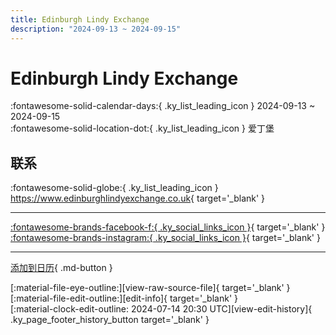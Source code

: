 ```yaml
---
title: Edinburgh Lindy Exchange
description: "2024-09-13 ~ 2024-09-15"
---
```


# Edinburgh Lindy Exchange 

:fontawesome-solid-calendar-days:{ .ky_list_leading_icon } 2024-09-13 ~ 2024-09-15  
:fontawesome-solid-location-dot:{ .ky_list_leading_icon } 爱丁堡  

## 联系

:fontawesome-solid-globe:{ .ky_list_leading_icon } <https://www.edinburghlindyexchange.co.uk>{ target='_blank' }  

---

 [:fontawesome-brands-facebook-f:{ .ky_social_links_icon }](https://www.facebook.com/EdinburghLindyExchange){ target='_blank' } [:fontawesome-brands-instagram:{ .ky_social_links_icon }](https://instagram.com/edinburghlindyexchange){ target='_blank' }

---

[添加到日历](https://swing.news/ics/zh-Hans/2024/uk/edinburgh-lindy-exchange-2024.ics){ .md-button }

<div class="ky_page_footer" markdown>
<div class="ky_page_footer_trailing" markdown="span">
[:material-file-eye-outline:][view-raw-source-file]{ target='_blank' }
[:material-file-edit-outline:][edit-info]{ target='_blank' }
</div>
<div class="ky_page_footer_leading" markdown="span">
[:material-clock-edit-outline: 2024-07-14 20:30 UTC][view-edit-history]{ .ky_page_footer_history_button target='_blank' }
</div>
</div>

[view-raw-source-file]: https://github.com/swingdance/events/blob/main/2024/uk/edinburgh-lindy-exchange-2024.json "查看原始源文件"
[edit-info]: https://github.com/swingdance/events/issues/new?assignees=&labels=update+event&projects=&template=03-update_entity.yml&title=%5B2024%2Fuk%5D%20Edinburgh%20Lindy%20Exchange&region=uk&year=2024&id=edinburgh-lindy-exchange-2024&name=Edinburgh%20Lindy%20Exchange&org_id= "编辑信息"

[view-edit-history]: https://github.com/swingdance/events/commits/main/2024/uk/edinburgh-lindy-exchange-2024.json "查看编辑历史"
